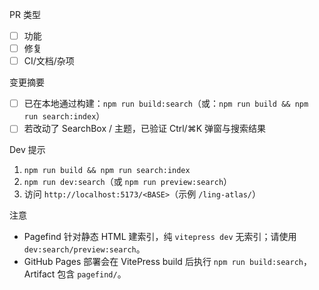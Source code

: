 PR 类型
- [ ] 功能
- [ ] 修复
- [ ] CI/文档/杂项

变更摘要
- [ ] 已在本地通过构建：`npm run build:search`（或：`npm run build && npm run search:index`）
- [ ] 若改动了 SearchBox / 主题，已验证 Ctrl/⌘K 弹窗与搜索结果

Dev 提示
1) `npm run build && npm run search:index`
2) `npm run dev:search`（或 `npm run preview:search`）
3) 访问 `http://localhost:5173/<BASE>`（示例 `/ling-atlas/`）

注意
- Pagefind 针对静态 HTML 建索引，纯 `vitepress dev` 无索引；请使用 `dev:search/preview:search`。
- GitHub Pages 部署会在 VitePress build 后执行 `npm run build:search`，Artifact 包含 `pagefind/`。
